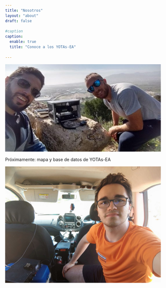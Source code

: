 ```yaml
---
title: "Nosotros"
layout: "about"
draft: false

#caption
caption:
  enable: true
  title: "Conoce a los YOTAs-EA"

---
```


![ops](/images/ops.jpg)

Próximamente: mapa y base de datos de YOTAs-EA

![ops](/images/ops2.jpg)
